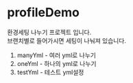 # profileDemo
환경세팅 나누기 프로젝트 입니다.   
브랜치별로 들어가시면 세팅이 나눠져 있습니다.   
1. manyYml - 여러 yml로 나누기
2. oneYml - 하나의 yml로 나누기
3. testYml - 테스트 yml설정